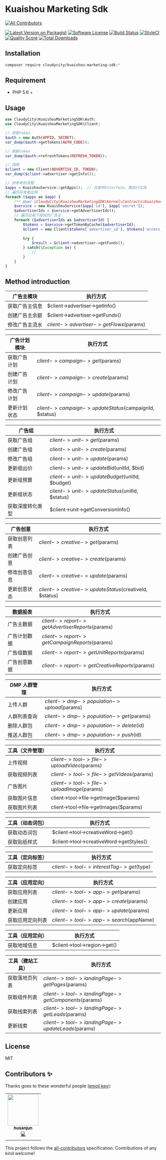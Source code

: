 # Kuaishou Marketing Sdk
<!-- ALL-CONTRIBUTORS-BADGE:START - Do not remove or modify this section -->
[![All Contributors](https://img.shields.io/badge/all_contributors-1-orange.svg?style=flat-square)](#contributors-)
<!-- ALL-CONTRIBUTORS-BADGE:END -->

[![Latest Version on Packagist][ico-version]][link-packagist]
[![Software License][ico-license]](LICENSE.md)
[![Build Status][ico-travis]][link-travis]
[![StyleCI][ico-styleci]][link-styleci]
[![Quality Score][ico-code-quality]][link-code-quality]
[![Total Downloads][ico-downloads]][link-downloads]

## Installation
```bash
composer require cloudycity/kuaishou-marketing-sdk:*
```

## Requirement
- PHP 5.6 +

## Usage
```php
use CloudyCity\KuaishouMarketingSDK\Auth;
use CloudyCity\KuaishouMarketingSDK\Client;

// 获取token
$auth = new Auth(APPID, SECRET);
var_dump($auth->getTokens(AUTH_CODE));

// 刷新token
var_dump($auth->refreshTokens(REFRESH_TOKEN));

// 调用
$client = new Client(ADVERTISE_ID, TOKEN);
var_dump($client->advertiser->getInfo());

// 供参考的流程
$apps = KuaishouService::getApps();  // 仅提供Interface，需自行实现
// 遍历开发者应用
foreach ($apps as $app) {
    /** @var \CloudyCity\KuaishouMarketingSDK\Kernel\Contracts\KuaishouService $service */
    $service = new KuaishouService($app['id'], $app['secret']);
    $advertiserIds = $service->getAdvertiserIds();
    // 遍历应用下授权的广告主
    foreach ($advertiserIds as $advertiserId) {
        $tokens = $service->getTokenByCache($advertiserId);
        $client = new Client($tokens['advertiser_id'], $tokens['access_token']);
        
        try {
            $result = $client->advertiser->getFunds();
        } catch(\Exception $e) {
            //
        }
    }
}
```

## Method introduction

广告主模块|执行方式
---|---
获取广告主信息|$client->advertiser->getInfo()
创建广告主余额|$client->advertiser->getFunds()
修改广告主流水|$client->advertiser->getFlows($params)

广告计划模块|执行方式
---|---
获取广告计划|$client->campaign->get($params)
创建广告计划|$client->campaign->create($params)
修改广告计划|$client->campaign->update($params)
更新计划状态|$client->campaign->updateStatus($campaignId, $status)
 
广告组|执行方式 
---|---
获取广告组|$client->unit->get($params)
创建广告组|$client->unit->create($params)
修改广告组|$client->unit->update($params)
更新组出价|$client->unit->updateBid($unitId, $bid)
更新组预算|$client->unit->updateBudget($unitId, $budget)
更新组状态|$client->unit->updateStatus($unitId, $status)
获取深度转化类型|$client->unit->getConversionInfo()

广告创意|执行方式 
---|---
获取创意列表|$client->creative->get($params)
创建广告创意|$client->creative->create($params)
修改创意信息|$client->creative->update($params)
更新创意状态|$client->creative->updateStatus($creativeId, $status)

数据报表|执行方式 
---|---
广告主数据|$client->report->getAdvertiserReports($params)
广告计划数据|$client->report->getCampaignReports($params)
广告组数据|$client->report->getUnitReports($params)
广告创意数据|$client->report->getCreativeReports($params)
 
DMP 人群管理|执行方式
---|---
上传人群|$client->dmp->population->upload($params)
人群列表查询|$client->dmp->population->get($params)
删除人群包|$client->dmp->population->delete($id)
推送人群包|$client->dmp->population->push($id)
 
工具（文件管理）|执行方式
---|---
上传视频|$client->tool->file->uploadVideo($params)
获取视频列表|$client->tool->file->getVideos($params)
广告图片|$client->tool->file->uploadImage($params)
获取图片信息|client->tool->file->getImage($params)
获取图片列表|client->tool->file->getImages($params)

工具（动态词包）|执行方式
---|---
获取动态词包|$client->tool->creativeWord->get()
获取贴纸样式|$client->tool->creativeWord->getStyles()
 
工具（定向标签）|执行方式
---|---
获取定向标签|$client->tool->interestTag->get($type)
 
工具（应用定向）|执行方式
---|---
获取应用列表|$client->tool->app->get($params)
创建应用|$client->tool->app->create($params)
更新应用|$client->tool->app->update($params)
获取应用定向列表|$client->tool->app->search($appName) 

工具（应用定向）|执行方式
---|---
获取地域信息|$client->tool->region->get()

工具（建站工具）|执行方式
---|---
获取落地页列表|$client->tool->landingPage->getPages($params)
获取组件列表|$client->tool->landingPage->getComponents($params)
获取线索列表|$client->tool->landingPage->getLeads($params)
更新线索|$client->tool->landingPage->updateLeads($params)

## License

MIT

[ico-version]: https://img.shields.io/packagist/v/cloudycity/kuaishou-marketing-sdk.svg?style=flat-square
[ico-license]: https://img.shields.io/badge/license-MIT-brightgreen.svg?style=flat-square
[ico-travis]: https://img.shields.io/travis/cloudycity/kuaishou-marketing-sdk/master.svg?style=flat-square
[ico-code-coverage]: https://img.shields.io/scrutinizer/coverage/g/cloudycity/kuaishou-marketing-sdk.svg?style=flat-square
[ico-styleci]: https://styleci.io/repos/222357859/shield?branch=master
[ico-code-quality]: https://img.shields.io/scrutinizer/g/cloudycity/kuaishou-marketing-sdk.svg?style=flat-square
[ico-downloads]: https://img.shields.io/packagist/dt/cloudycity/kuaishou-marketing-sdk.svg?style=flat-square

[link-packagist]: https://packagist.org/packages/cloudycity/kuaishou-marketing-sdk
[link-travis]: https://travis-ci.org/cloudycity/kuaishou-marketing-sdk
[link-code-coverage]: https://scrutinizer-ci.com/g/cloudycity/kuaishou-marketing-sdk/code-structure
[link-styleci]: https://styleci.io/repos/222357859
[link-code-quality]: https://scrutinizer-ci.com/g/cloudycity/kuaishou-marketing-sdk
[link-downloads]: https://packagist.org/cloudycity/kuaishou-marketing-sdk
[link-author]: https://github.com/cloudycity
## Contributors ✨

Thanks goes to these wonderful people ([emoji key](https://allcontributors.org/docs/en/emoji-key)):

<!-- ALL-CONTRIBUTORS-LIST:START - Do not remove or modify this section -->
<!-- prettier-ignore-start -->
<!-- markdownlint-disable -->
<table>
  <tr>
    <td align="center"><a href="https://github.com/husanjun"><img src="https://avatars.githubusercontent.com/u/49985266?v=4?s=100" width="100px;" alt=""/><br /><sub><b>husanjun</b></sub></a><br /><a href="https://github.com/CloudyCity/kuaishou-marketing-sdk/commits?author=husanjun" title="Code">💻</a></td>
  </tr>
</table>

<!-- markdownlint-restore -->
<!-- prettier-ignore-end -->

<!-- ALL-CONTRIBUTORS-LIST:END -->

This project follows the [all-contributors](https://github.com/all-contributors/all-contributors) specification. Contributions of any kind welcome!